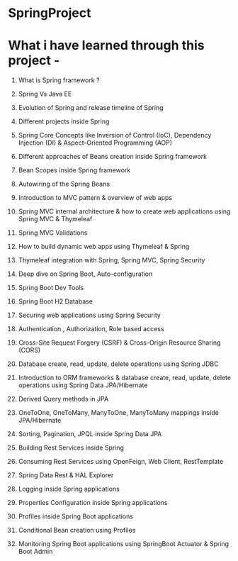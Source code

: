# SpringProject

# What i have learned through this project -

1. What is Spring framework ?

2. Spring Vs Java EE

3. Evolution of Spring and release timeline of Spring

4. Different projects inside Spring

5. Spring Core Concepts like Inversion of Control (IoC), Dependency Injection (DI) & Aspect-Oriented Programming (AOP)

6. Different approaches of Beans creation inside Spring framework

7. Bean Scopes inside Spring framework

8. Autowiring of the Spring Beans

9. Introduction to MVC pattern & overview of web apps

10. Spring MVC internal architecture & how to create web applications using Spring MVC & Thymeleaf

11. Spring MVC Validations

12. How to build dynamic web apps using Thymeleaf & Spring

13. Thymeleaf integration with Spring, Spring MVC, Spring Security

14. Deep dive on Spring Boot, Auto-configuration

15. Spring Boot Dev Tools

16. Spring Boot H2 Database

17. Securing web applications using Spring Security

18. Authentication , Authorization, Role based access

19. Cross-Site Request Forgery (CSRF) & Cross-Origin Resource Sharing (CORS)

20. Database create, read, update, delete operations using Spring JDBC

21. Introduction to ORM frameworks & database create, read, update, delete operations using Spring Data JPA/Hibernate

22. Derived Query methods in JPA

23. OneToOne, OneToMany, ManyToOne, ManyToMany mappings inside JPA/Hibernate

24. Sorting, Pagination, JPQL inside Spring Data JPA

25. Building Rest Services inside Spring

26. Consuming Rest Services using OpenFeign, Web Client, RestTemplate

27. Spring Data Rest & HAL Explorer

28. Logging inside Spring applications

29. Properties Configuration inside Spring applications

30. Profiles inside Spring Boot applications

31. Conditional Bean creation using Profiles

32. Monitoring Spring Boot applications using SpringBoot Actuator & Spring Boot Admin
